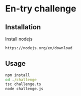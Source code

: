 # En-try challenge

## Installation

Install nodejs

```bash
https://nodejs.org/en/download
```

## Usage

```cmd
npm install
cd ./challenge
tsc challenge.ts
node challenge.js
```
